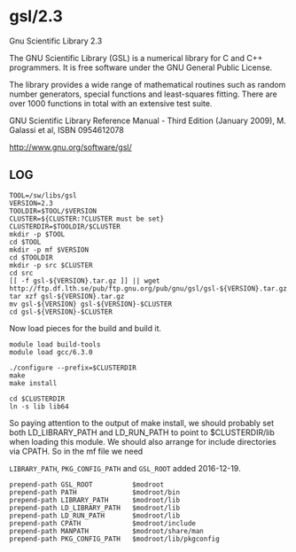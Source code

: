 gsl/2.3
=======

Gnu Scientific Library 2.3

The GNU Scientific Library (GSL) is a numerical library for C and C++
programmers. It is free software under the GNU General Public License.

The library provides a wide range of mathematical routines such as random
number generators, special functions and least-squares fitting. There are over
1000 functions in total with an extensive test suite.

GNU Scientific Library Reference Manual - Third Edition (January 2009), M. Galassi et al, ISBN 0954612078

<http://www.gnu.org/software/gsl/>


LOG
---

    TOOL=/sw/libs/gsl
    VERSION=2.3
    TOOLDIR=$TOOL/$VERSION
    CLUSTER=${CLUSTER:?CLUSTER must be set}
    CLUSTERDIR=$TOOLDIR/$CLUSTER
    mkdir -p $TOOL
    cd $TOOL
    mkdir -p mf $VERSION
    cd $TOOLDIR
    mkdir -p src $CLUSTER 
    cd src
    [[ -f gsl-${VERSION}.tar.gz ]] || wget http://ftp.df.lth.se/pub/ftp.gnu.org/pub/gnu/gsl/gsl-${VERSION}.tar.gz
    tar xzf gsl-${VERSION}.tar.gz 
    mv gsl-${VERSION} gsl-${VERSION}-$CLUSTER
    cd gsl-${VERSION}-$CLUSTER

Now load pieces for the build and build it.

    module load build-tools
    module load gcc/6.3.0

    ./configure --prefix=$CLUSTERDIR
    make
    make install

    cd $CLUSTERDIR
    ln -s lib lib64

So paying attention to the output of make install, we should probably set both
LD_LIBRARY_PATH and LD_RUN_PATH to point to $CLUSTERDIR/lib when loading this 
module.  We should also arrange for include directories via CPATH.  So in the
mf file we need

`LIBRARY_PATH`, `PKG_CONFIG_PATH` and `GSL_ROOT` added 2016-12-19.

    prepend-path GSL_ROOT          $modroot
    prepend-path PATH              $modroot/bin
    prepend-path LIBRARY_PATH      $modroot/lib
    prepend-path LD_LIBRARY_PATH   $modroot/lib
    prepend-path LD_RUN_PATH       $modroot/lib
    prepend-path CPATH             $modroot/include
    prepend-path MANPATH           $modroot/share/man
    prepend-path PKG_CONFIG_PATH   $modroot/lib/pkgconfig


